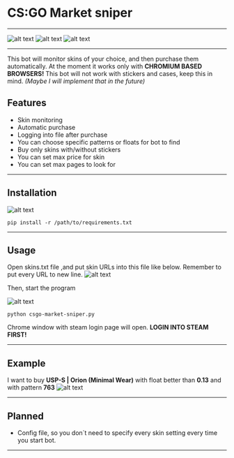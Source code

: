 # CS:GO Market sniper
***
![alt text](https://img.shields.io/github/last-commit/sotolko/csgo-market-sniper) ![alt text](https://img.shields.io/github/commit-activity/m/sotolko/csgo-market-sniper) ![alt text](https://img.shields.io/github/languages/top/sotolko/csgo-market-sniper)
***
This bot will monitor skins of your choice, and then purchase them automatically.
At the moment it works only with **CHROMIUM BASED BROWSERS!**
This bot will not work with stickers and cases, keep this in mind. *(Maybe I will implement that in the future)*

## Features

- Skin monitoring
- Automatic purchase
- Logging into file after purchase
- You can choose specific patterns or floats for bot to find
- Buy only skins with/without stickers
- You can set max price for skin
- You can set max pages to look for
***
## Installation

![alt text](https://i.imgur.com/GGd8EiT.png)

```
pip install -r /path/to/requirements.txt
```
***
## Usage
Open skins.txt file ,and put skin URLs into this file like below. Remember to put every URL to new line.
![alt text](https://i.imgur.com/D0YzKmL.png)

Then, start the program

![alt text](https://i.imgur.com/NXjOBnz.png)

```
python csgo-market-sniper.py
```
Chrome window with steam login page will open. **LOGIN INTO STEAM FIRST!**
***
## Example
I want to buy **USP-S | Orion (Minimal Wear)** with float better than **0.13** and with pattern **763**
![alt text](https://i.imgur.com/WgeVfLA.gif)
***
## Planned

- Config file, so you don´t need to specify every skin setting every time you start bot.
***

